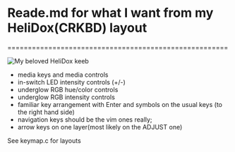 # Reade.md for what I want from my HeliDox(CRKBD) layout
======================================================


![My beloved HeliDox keeb](https://imgur.com/a/t5m6rmW)

- media keys and media controls
- in-switch LED intensity controls (+/-)
- underglow RGB hue/color controls
- underglow RGB intensity controls
- familiar key arrangement with Enter and symbols on the usual keys (to the right hand side)
- navigation keys should be the vim ones really;
- arrow keys on one layer(most likely on the ADJUST one)

See keymap.c for layouts
